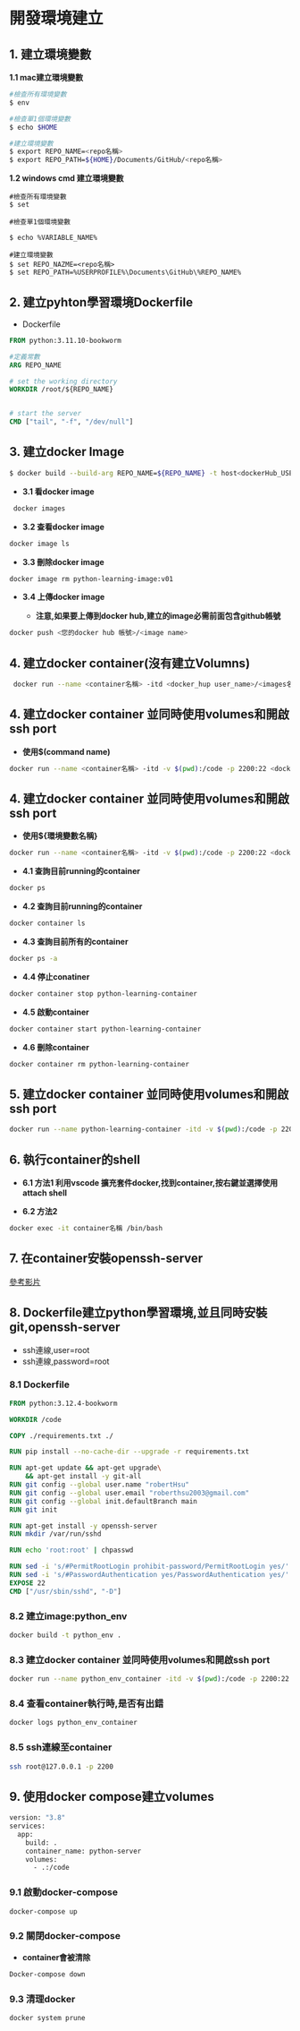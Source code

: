 # 開發環境建立



## 1. 建立環境變數

**1.1 mac建立環境變數**

```bash
#檢查所有環境變數
$ env

#檢查單1個環境變數
$ echo $HOME

#建立環境變數
$ export REPO_NAME=<repo名稱>
$ export REPO_PATH=${HOME}/Documents/GitHub/<repo名稱>
```

**1.2 windows cmd 建立環境變數**

```
#檢查所有環境變數
$ set

#檢查單1個環境變數

$ echo %VARIABLE_NAME%

#建立環境變數
$ set REPO_NAZME=<repo名稱>
$ set REPO_PATH=%USERPROFILE%\Documents\GitHub\%REPO_NAME%
```

## 2. 建立pyhton學習環境Dockerfile

- Dockerfile
  
```Dockerfile
FROM python:3.11.10-bookworm

#定義常數
ARG REPO_NAME

# set the working directory
WORKDIR /root/${REPO_NAME}


# start the server
CMD ["tail", "-f", "/dev/null"]
```

## 3. 建立docker Image

```bash
$ docker build --build-arg REPO_NAME=${REPO_NAME} -t host<dockerHub_USER_NAME>/<image_名稱>:v01 .
```

- **3.1 看docker image**

```bash
 docker images
```

- **3.2 查看docker image**

```bash
docker image ls
```

- **3.3 刪除docker image**

```bash
docker image rm python-learning-image:v01
```

- **3.4 上傳docker image**

  - **注意,如果要上傳到docker hub,建立的image必需前面包含github帳號**

```bash
docker push <您的docker hub 帳號>/<image name>
```

## 4. 建立docker container(沒有建立Volumns)

```bash
 docker run --name <container名稱> -itd <docker_hup user_name>/<images名稱>
```

## 4. 建立docker container 並同時使用volumes和開啟ssh port
- **使用$(command name)**

```bash
docker run --name <container名稱> -itd -v $(pwd):/code -p 2200:22 <docker_hup user_name>/<images名稱>
```

## 4. 建立docker container 並同時使用volumes和開啟ssh port
- **使用${環境變數名稱}**

```bash
docker run --name <container名稱> -itd -v $(pwd):/code -p 2200:22 <docker_hup user_name>/<images名稱>
```



- **4.1 查詢目前running的container**

```bash
docker ps
```

- **4.2 查詢目前running的container**

```bash
docker container ls
```

- **4.3 查詢目前所有的container**

```bash
docker ps -a
```

- **4.4 停止conatiner**

```bash
docker container stop python-learning-container
```

- **4.5 啟動container**

```bash
docker container start python-learning-container
```

- **4.6 刪除container**

```bash
docker container rm python-learning-container
```

## 5. 建立docker container 並同時使用volumes和開啟ssh port

```bash
docker run --name python-learning-container -itd -v $(pwd):/code -p 2200:22 python-learning-image
```

## 6. 執行container的shell

- **6.1 方法1 利用vscode 擴充套件docker,找到container,按右鍵並選擇使用attach shell**

- **6.2 方法2**

```bash
docker exec -it container名稱 /bin/bash
```

## 7. 在container安裝openssh-server

[參考影片](https://youtu.be/GicWz2OF0sk?si=siBDADg6V9xPxeLv)

## 8. Dockerfile建立python學習環境,並且同時安裝git,openssh-server

- ssh連線,user=root
- ssh連線,password=root

### 8.1 Dockerfile

```dockerfile
FROM python:3.12.4-bookworm

WORKDIR /code

COPY ./requirements.txt ./

RUN pip install --no-cache-dir --upgrade -r requirements.txt

RUN apt-get update && apt-get upgrade\
    && apt-get install -y git-all
RUN git config --global user.name "robertHsu"
RUN git config --global user.email "roberthsu2003@gmail.com"
RUN git config --global init.defaultBranch main
RUN git init

RUN apt-get install -y openssh-server
RUN mkdir /var/run/sshd

RUN echo 'root:root' | chpasswd

RUN sed -i 's/#PermitRootLogin prohibit-password/PermitRootLogin yes/' /etc/ssh/sshd_config
RUN sed -i 's/#PasswordAuthentication yes/PasswordAuthentication yes/' /etc/ssh/sshd_config
EXPOSE 22
CMD ["/usr/sbin/sshd", "-D"]
```

### 8.2 建立image:python_env

```bash
docker build -t python_env .
```

### 8.3 建立docker container 並同時使用volumes和開啟ssh port

```bash
docker run --name python_env_container -itd -v $(pwd):/code -p 2200:22 python_env 
```

### 8.4 查看container執行時,是否有出錯

```bash
docker logs python_env_container
```

### 8.5 ssh連線至container

```bash
ssh root@127.0.0.1 -p 2200
```

## 9. 使用docker compose建立volumes

```bash
version: "3.8"
services:
  app:
    build: .
    container_name: python-server
    volumes:
      - .:/code
```

### 9.1 啟動docker-compose

```bash
docker-compose up
```

### 9.2 關閉docker-compose

- **container會被清除**

```bash
Docker-compose down
```

### 9.3 清理docker

```bash
docker system prune
```
